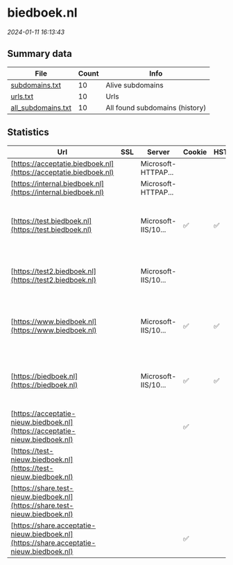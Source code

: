 # biedboek.nl
*2024-01-11 16:13:43*
## Summary data
| File       | Count | Info |
|------------|-------|------|
|[subdomains.txt](/data/biedboek.nl/subdomains.txt)|10|Alive subdomains|
|[urls.txt](/data/biedboek.nl/urls.txt)|10|Urls|
|[all_subdomains.txt](/data/biedboek.nl/all_subdomains.txt)|10|All found subdomains (history)|
## Statistics
| Url | SSL | Server | Cookie | HSTS | CSP | XFO | XXP | RP | Tech |Title |
|------------|-------|------|------|------|------|------|------|------|------|------|
|[https://acceptatie.biedboek.nl](https://acceptatie.biedboek.nl)| |Microsoft-HTTPAP...| | | | | | 3:white_check_mark: |Microsoft HTTPAPI:2.0|Not Found|
|[https://internal.biedboek.nl](https://internal.biedboek.nl)| |Microsoft-HTTPAP...| | | | | | 3:white_check_mark: |Microsoft HTTPAPI:2.0|Not Found|
|[https://test.biedboek.nl](https://test.biedboek.nl)| |Microsoft-IIS/10...|:white_check_mark: |:white_check_mark: |:warning: | 1:white_check_mark: | 2:white_check_mark: | 3:white_check_mark: |HSTS IIS:10.0 Linkedin Ads Windows Server||
|[https://test2.biedboek.nl](https://test2.biedboek.nl)| |Microsoft-IIS/10...| | | | | | 3:white_check_mark: |IIS:10.0 Microsoft ASP.NET Windows Server|Vastgoed en zake...|
|[https://www.biedboek.nl](https://www.biedboek.nl)| |Microsoft-IIS/10...|:white_check_mark: |:white_check_mark: |:warning: | 1:white_check_mark: | 2:white_check_mark: | 3:white_check_mark: |HSTS IIS:10.0 Linkedin Ads Windows Server||
|[https://biedboek.nl](https://biedboek.nl)| |Microsoft-IIS/10...|:white_check_mark: |:white_check_mark: |:warning: | 1:white_check_mark: | 2:white_check_mark: | 3:white_check_mark: |HSTS IIS:10.0 Linkedin Ads Windows Server|Document Moved|
|[https://acceptatie-nieuw.biedboek.nl](https://acceptatie-nieuw.biedboek.nl)| ||:white_check_mark: | |:warning: | 1:white_check_mark: | 2:white_check_mark: | 3:white_check_mark: |Azure React|Vastgoed en zake...|
|[https://test-nieuw.biedboek.nl](https://test-nieuw.biedboek.nl)| || | |:warning: | 1:white_check_mark: | 2:white_check_mark: | 3:white_check_mark: |React|Vastgoed en zake...|
|[https://share.test-nieuw.biedboek.nl](https://share.test-nieuw.biedboek.nl)| || | |:warning: | 1:white_check_mark: | 2:white_check_mark: | 3:white_check_mark: ||Vastgoed en zake...|
|[https://share.acceptatie-nieuw.biedboek.nl](https://share.acceptatie-nieuw.biedboek.nl)| ||:white_check_mark: | |:warning: | 1:white_check_mark: | 2:white_check_mark: | 3:white_check_mark: |Azure|Vastgoed en zake...|